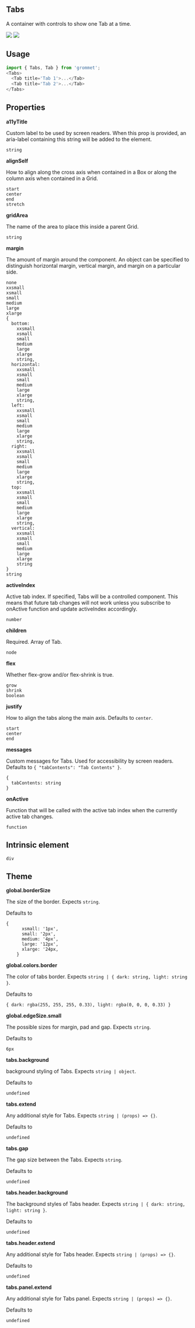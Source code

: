 ## Tabs
A container with controls to show one Tab at a time.

[![](https://cdn-images-1.medium.com/fit/c/120/120/1*TD1P0HtIH9zF0UEH28zYtw.png)](https://storybook.grommet.io/?selectedKind=Tabs&full=0&addons=0&stories=1&panelRight=0) [![](https://codesandbox.io/static/img/play-codesandbox.svg)](https://codesandbox.io/s/github/grommet/grommet-sandbox?initialpath=tabs&module=%2Fsrc%2FTabs.js)
## Usage

```javascript
import { Tabs, Tab } from 'grommet';
<Tabs>
  <Tab title='Tab 1'>...</Tab>
  <Tab title='Tab 2'>...</Tab>
</Tabs>
```

## Properties

**a11yTitle**

Custom label to be used by screen readers. When this prop is provided, 
  an aria-label containing this string will be added to the element.

```
string
```

**alignSelf**

How to align along the cross axis when contained in
      a Box or along the column axis when contained in a Grid.

```
start
center
end
stretch
```

**gridArea**

The name of the area to place
    this inside a parent Grid.

```
string
```

**margin**

The amount of margin around the component. An object can
    be specified to distinguish horizontal margin, vertical margin, and
    margin on a particular side.

```
none
xxsmall
xsmall
small
medium
large
xlarge
{
  bottom: 
    xxsmall
    xsmall
    small
    medium
    large
    xlarge
    string,
  horizontal: 
    xxsmall
    xsmall
    small
    medium
    large
    xlarge
    string,
  left: 
    xxsmall
    xsmall
    small
    medium
    large
    xlarge
    string,
  right: 
    xxsmall
    xsmall
    small
    medium
    large
    xlarge
    string,
  top: 
    xxsmall
    xsmall
    small
    medium
    large
    xlarge
    string,
  vertical: 
    xxsmall
    xsmall
    small
    medium
    large
    xlarge
    string
}
string
```

**activeIndex**

Active tab index. If specified, Tabs will be a controlled component.
This means that future tab changes will not work unless you subscribe to
onActive function and update activeIndex accordingly.

```
number
```

**children**

Required. Array of Tab.

```
node
```

**flex**

Whether flex-grow and/or flex-shrink is true.

```
grow
shrink
boolean
```

**justify**

How to align the tabs along the main axis. Defaults to `center`.

```
start
center
end
```

**messages**

Custom messages for Tabs. Used for accessibility by screen readers. Defaults to `{
  "tabContents": "Tab Contents"
}`.

```
{
  tabContents: string
}
```

**onActive**

Function that will be called with the active tab index when the
currently active tab changes.

```
function
```
  
## Intrinsic element

```
div
```
## Theme
  
**global.borderSize**

The size of the border. Expects `string`.

Defaults to

```
{
      xsmall: '1px',
      small: '2px',
      medium: '4px',
      large: '12px',
      xlarge: '24px,
    }
```

**global.colors.border**

The color of tabs border. Expects `string | { dark: string, light: string }`.

Defaults to

```
{ dark: rgba(255, 255, 255, 0.33), light: rgba(0, 0, 0, 0.33) }
```

**global.edgeSize.small**

The possible sizes for margin, pad and gap. Expects `string`.

Defaults to

```
6px
```

**tabs.background**

background styling of Tabs. Expects `string | object`.

Defaults to

```
undefined
```

**tabs.extend**

Any additional style for Tabs. Expects `string | (props) => {}`.

Defaults to

```
undefined
```

**tabs.gap**

The gap size between the Tabs. Expects `string`.

Defaults to

```
undefined
```

**tabs.header.background**

The background styles of Tabs header. Expects `string | { dark: string, light: string }`.

Defaults to

```
undefined
```

**tabs.header.extend**

Any additional style for Tabs header. Expects `string | (props) => {}`.

Defaults to

```
undefined
```

**tabs.panel.extend**

Any additional style for Tabs panel. Expects `string | (props) => {}`.

Defaults to

```
undefined
```
